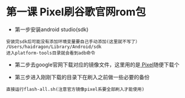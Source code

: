 # 第一课 Pixel刷谷歌官网rom包
* 第一步安装android studio(sdk)

```
安装完sdk后可能没有添加环境变量要自己手动添加(这里就不写了）
/Users/haidragon/Library/Android/sdk
进入platform-tools目录就会看到adb命令
```
* 第二步去google官网下载对应的镜像文件，这里用的是[ Pixel](https://developers.google.cn/android/images#sailfish)随便下载个

* 第三步进入刚刚下载的目录下在刷入之前做一些必要的备份

```
直接运行flash-all.sh(注意官方镜像pixel系要全部刷入才能使用)
```









